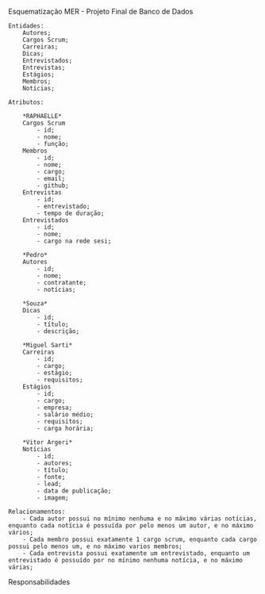 Esquematização MER - Projeto Final de Banco de Dados

    Entidades:
        Autores;
        Cargos Scrum;
        Carreiras;
        Dicas;
        Entrevistados;
        Entrevistas;
        Estágios;
        Membros;
        Notícias;

    Atributos:

        *RAPHAELLE*
        Cargos Scrum
            - id; 
            - nome;
            - função;
        Membros
            - id;
            - nome;
            - cargo;
            - email;
            - github;
        Entrevistas
            - id;
            - entrevistado;
            - tempo de duração;
        Entrevistados
            - id;
            - nome;
            - cargo na rede sesi;

        *Pedro*
        Autores
            - id;
            - nome;
            - contratante;
            - notícias;
        
        *Souza*
        Dicas
            - id;
            - título;
            - descrição;
   
        *Miguel Sarti*
        Carreiras
            - id;
            - cargo;
            - estágio;
            - requisitos;
        Estágios
            - id;
            - cargo;
            - empresa;
            - salário médio;
            - requisitos;
            - carga horária;
        
        *Vitor Argeri*
        Notícias
            - id;
            - autores;
            - título;
            - fonte;
            - lead;
            - data de publicação;
            - imagem;  

    Relacionamentos:
        - Cada autor possui no mínimo nenhuma e no máximo várias notícias, enquanto cada notícia é possuída por pelo menos um autor, e no máximo vários;
        - Cada membro possui exatamente 1 cargo scrum, enquanto cada cargo possui pelo menos um, e no máximo varios membros;
        - Cada entrevista possui exatamente um entrevistado, enquanto um entrevistado é possuído por no mínimo nenhuma notícia, e no máximo várias;

Responsabilidades 
